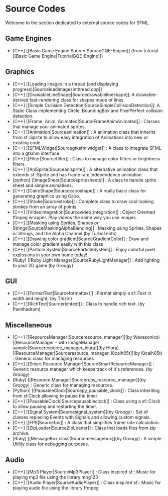 # Source Codes

Welcome to the section dedicated to external source codes for SFML.

## Game Engines
* [C++] [[Basic Game Engine Source|SourceGQE-Engine]] (from tutorial [[Basic Game Engine|TutorialGQE-Engine]])

## Graphics
* [C++] [[Loading images in a thread (and displaying progress)|Sourceloadimagesinthread.cpp]]
* [C++] [[DrawableLineShape|Sourcedrawablelineshape]]: A drawable-derived fast-rendering class for shapes made of lines
* [C++] [[Simple Collision Detection|SourceSimpleCollisionDetection]]: A Static Class implementing Circle, BoundingBox and PixelPerfect collision detection.
* [C++] [[Frame, Anim, Animated|SourceFrameAnimAnimated]] : Classes that manage your animated sprites.
* [C++] [[Animation|Sourceanimation]] : A animation class that inherits from sf::Sprite to allow easy integration of Animations into new or existing code.
* [C++] [[SFMLWidget|Sourcegtksfmlwidget]] : A class to integrate SFML into a gtkmm interface
* [C++] [[Filter|Sourcefilter]] : Class to manage color filters or brightness filters.
* [C++] [[AniSprite|Sourceanisprite]] : A alternative animation class that extends sf::Sprite and has frame rate independence animation.
* [python] [[ImageSheet|Sourcespritesheets]] : A class to handle sprite sheet and simple animations.
* [C++] [[CairoShape|Sourcecairoshape]] : A really basic class for generating graphics using Cairo.
* [C++] [[Stroke|Sourcestroke]] : Complete class to draw cool looking strokes from an array of points.
* [C++] [[VideoIntegration|Sourcevideo_integration]] : Object Oriented ffmpeg wrapper. Play videos the same way you use images.
* [C++] [[Masking using Sprites, Shapes or Strings|SourceMaskingAlphaBlending]] : Masking using Sprites, Shapes or Strings, and the Alpha Channel (by TurboLento)
* [C++] [[Drawing color gradient|SourceGradientColor]] : Draw and manage color gradient easily with this class
* [C++] [[Particle System|SourceParticleSystem]] : Enjoy colorful pixel explosions in your own home today!
* [Ruby] [[Ruby Light Manager|SourceRubyLightManager]] : Add lighting to your 2D game (by Groogy)

## GUI
* [C++] [[FormatText|Sourceformattext]] : Format simply a sf::Text in width and height. (by Thiziri)
* [C++] [[RichText|Sourcerichtext]] : Class to handle rich text. (by Panithadrum)

## Miscellaneous
* [C++] [[ResourceManager|Sourceresource_manager]](by Wavesonics) [[ResourceManager - with ImageManager sample|Sourceresource_manager_hiura]](by Hiura) [[ResourceManager|Sourceresource_manager_l0calh05t]](by l0calh05t)  : Generic class for managing resources
* [C++] [[Smart Resource Manager|SourceSmartResourceManager]] : Generic resource manager which keeps track of it's references. (by Groogy)
* [Ruby] [[Resource Manager|Sourceruby_resource_manager]](by Groogy)  : Generic class for managing resources.
* [Python] [[PausableClock|Sourcepy_pausable_clock]] : Class inheriting from sf.Clock allowing to pause the timer
* [C++] [[PausableClock|Sourcepausableclock]] : Class using a sf::Clock to allow pausing and restarting the timer.
* [C++] [[Signal System|Sourcesignal_system]](by Groogy)  : Set of classes replacing Events with Signals and allowing custom signals.
* [C++] [[FPS|Sourcefps]] : A class that simplifies frame rate calculation.
* [C++] [[ZipLoader|SourceZipLoader]] : Class that loads files from zip archive.
* [Ruby] [[MessageBox class|Sourcemessagebox]](by Groogy)  : A simple Utility class for debugging purposes.

## Audio
* [C++] [[Mp3 Player|SourceMp3Player]] : Class inspired sf:: Music for playing mp3 file using the library mpg123
* [C++] [[Audio Player|SourceAudioPlayer]] : Class inspired sf:: Music for playing audio file using the library ffmpeg
